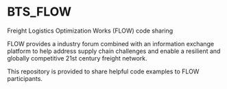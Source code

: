 # BTS_FLOW
Freight Logistics Optimization Works (FLOW) code sharing

FLOW provides a industry forum combined with an information exchange platform to help address 
supply chain challenges and enable a resilient and globally competitive 21st century freight 
network. 

This repository is provided to share helpful code examples to FLOW participants.
